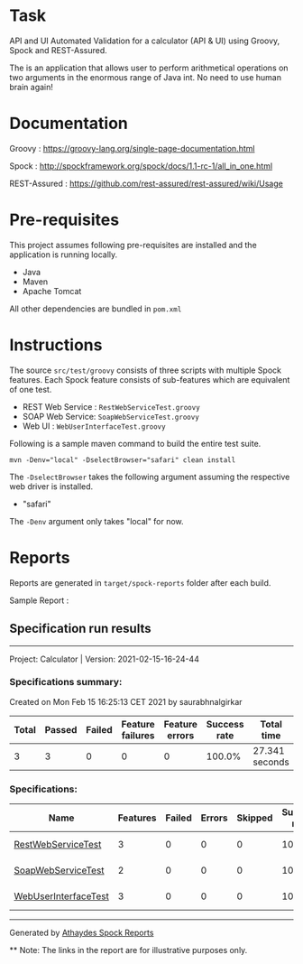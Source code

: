 # Task

API and UI Automated Validation for a calculator (API & UI) using Groovy, Spock and REST-Assured.

The is an application that allows user to perform arithmetical operations on two arguments in the enormous range of Java int. 
No need to use human brain again!

# Documentation
Groovy : https://groovy-lang.org/single-page-documentation.html

Spock : http://spockframework.org/spock/docs/1.1-rc-1/all_in_one.html

REST-Assured : https://github.com/rest-assured/rest-assured/wiki/Usage

# Pre-requisites
This project assumes following pre-requisites are installed and the application is running locally.
- Java
- Maven
- Apache Tomcat

All other dependencies are bundled in `pom.xml`

# Instructions
The source `src/test/groovy` consists of three scripts with multiple Spock features.
Each Spock feature consists of sub-features which are equivalent of one test.
- REST Web Service : `RestWebServiceTest.groovy`
- SOAP Web Service: `SoapWebServiceTest.groovy`
- Web UI : `WebUserInterfaceTest.groovy`

Following is a sample maven command to build the entire test suite.

`mvn -Denv="local" -DselectBrowser="safari" clean install`

The `-DselectBrowser` takes the following argument assuming the respective web driver is installed.
- "safari"

The `-Denv` argument only takes "local" for now.

# Reports
Reports are generated in `target/spock-reports` folder after each build.

Sample Report :
<!DOCTYPE html><html>
<head>
<meta http-equiv='Content-Type' content='text/html; charset=utf-8'></meta>
</head>
<body>
<h2>Specification run results</h2>
<hr></hr>
<div class='project-header'>
<span class='project-name'>Project: Calculator | </span>
<span class='project-version'>Version: 2021-02-15-16-24-44</span>
</div>
<div class='summary-report'>
<h3>Specifications summary:</h3>
<div class='date-test-ran'>Created on Mon Feb 15 16:25:13 CET 2021 by saurabhnalgirkar</div>
<table class='summary-table'>
<thead>
<th>Total</th>
<th>Passed</th>
<th>Failed</th>
<th>Feature failures</th>
<th>Feature errors</th>
<th>Success rate</th>
<th>Total time</th>
</thead>
<tbody>
<tr>
<td>3</td>
<td>3</td>
<td>0</td>
<td>0</td>
<td>0</td>
<td>100.0%</td>
<td>27.341 seconds</td>
</tr>
</tbody>
</table>
</div>
<h3>Specifications:</h3>
<table class='summary-table'>
<thead>
<th>Name</th>
<th>Features</th>
<th>Failed</th>
<th>Errors</th>
<th>Skipped</th>
<th>Success rate</th>
<th>Time</th>
</thead>
<tbody>
<tr>
<td>
<a href='RestWebServiceTest.html'>RestWebServiceTest</a>
</td>
<td>3</td>
<td>0</td>
<td>0</td>
<td>0</td>
<td>100.0%</td>
<td>3.255 seconds</td>
</tr>
<tr>
<td>
<a href='SoapWebServiceTest.html'>SoapWebServiceTest</a>
</td>
<td>2</td>
<td>0</td>
<td>0</td>
<td>0</td>
<td>100.0%</td>
<td>2.318 seconds</td>
</tr>
<tr>
<td>
<a href='WebUserInterfaceTest.html'>WebUserInterfaceTest</a>
</td>
<td>3</td>
<td>0</td>
<td>0</td>
<td>0</td>
<td>100.0%</td>
<td>21.768 seconds</td>
</tr>
</tbody>
</table>
<hr></hr>
<div class='footer'>Generated by <a href='https://github.com/renatoathaydes/spock-reports'>Athaydes Spock Reports</a></div>
</body>
</html>

** Note: The links in the report are for illustrative purposes only.
